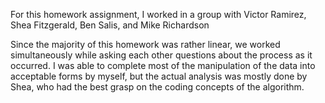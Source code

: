 For this homework assignment, I worked in a group with Victor Ramirez, Shea Fitzgerald, Ben Salis, and Mike Richardson

Since the majority of this homework was rather linear, we worked simultaneously while asking each other questions about the process as it occurred.
I was able to complete most of the manipulation of the data into acceptable forms by myself, but the actual analysis was mostly done by Shea, who had the best grasp on the coding concepts of the algorithm. 
